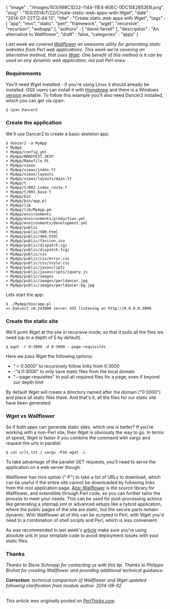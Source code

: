 {
   "image" : "/images/103/998C1D22-1144-11E4-80EC-0DC15E2B53EB.png",
   "slug" : "103/2014/7/22/Create-static-web-apps-with-Wget",
   "date" : "2014-07-22T12:44:13",
   "title" : "Create static web apps with Wget",
   "tags" : [
      "app",
      "mvc",
      "static",
      "perl",
      "framework",
      "wget",
      "recursive",
      "recursion",
      "webapp"
   ],
   "authors" : [
      "david-farrell"
   ],
   "description" : "An alternative to Wallflower",
   "draft" : false,
   "categories" : "apps"
}


*Last week we covered [Wallflower](https://metacpan.org/pod/distribution/App-Wallflower/bin/wallflower) an awesome utility for generating static websites from Perl web applications. This week we're covering an alternative method, that uses [Wget](https://en.wikipedia.org/wiki/Wget). One benefit of this method is it can be used on any dynamic web application, not just Perl ones.*

### Requirements

You'll need Wget installed - if you're using Linux it should already be installed. OSX users can install it with [Homebrew](http://brew.sh/) and there is a Windows [version](http://gnuwin32.sourceforge.net/packages/wget.htm) available. To follow this example you'll also need Dancer2 installed, which you can get via cpan:

``` prettyprint
$ cpan Dancer2
```

### Create the application

We'll use Dancer2 to create a basic skeleton app:

``` prettyprint
$ dancer2 -a MyApp
+ MyApp
+ MyApp/config.yml
+ MyApp/MANIFEST.SKIP
+ MyApp/Makefile.PL
+ MyApp/views
+ MyApp/views/index.tt
+ MyApp/views/layouts
+ MyApp/views/layouts/main.tt
+ MyApp/t
+ MyApp/t/002_index_route.t
+ MyApp/t/001_base.t
+ MyApp/bin
+ MyApp/bin/app.pl
+ MyApp/lib
+ MyApp/lib/MyApp.pm
+ MyApp/environments
+ MyApp/environments/production.yml
+ MyApp/environments/development.yml
+ MyApp/public
+ MyApp/public/500.html
+ MyApp/public/404.html
+ MyApp/public/favicon.ico
+ MyApp/public/dispatch.cgi
+ MyApp/public/dispatch.fcgi
+ MyApp/public/css
+ MyApp/public/css/error.css
+ MyApp/public/css/style.css
+ MyApp/public/javascripts
+ MyApp/public/javascripts/jquery.js
+ MyApp/public/images
+ MyApp/public/images/perldancer.jpg
+ MyApp/public/images/perldancer-bg.jpg
```

Lets start the app:

``` prettyprint
$ ./MyApp/bin/app.pl
>> Dancer2 v0.143000 server 435 listening on http://0.0.0.0:3000
```

### Create the static site

We'll point Wget at the site in recursive mode, so that it pulls all the files we need (up to a depth of 5 by default).

``` prettyprint
$ wget -r 0:3000 -d 0:3000 --page-requisites
```

Here we pass Wget the following options:

-   "-r 0:3000" to recursively follow links from 0:3000
-   -"d 0:3000" to only save static files from the local domain
-   "--page-requisites" to pull all required files for a page, even if beyond our depth limit

By default Wget will create a directory named after the domain ("0:3000") and place all static files there. And that's it, all the files for our static site have been generated.

### Wget vs Wallflower

So if both apps can generate static sites, which one is better? If you're working with a non-Perl site, then Wget is obviously the way to go. In terms of speed, Wget is faster if you combine the command with xargs and request the urls in parallel:

``` prettyprint
$ cat urls.txt | xargs -P16 wget -i
```

To take advantage of the parallel GET requests, you'll need to serve the application on a web server though.

Wallflower has nice option ("-F") to take a list of URLs to download, which can be useful if the entire site cannot be downloaded by following links from the root application page. [App::Wallflower](https://metacpan.org/pod/Wallflower) is the source library for Wallflower, and extendible through Perl code, so you can further tailor the process to meet your needs. This can be used for post-processing actions like generating a sitemap.xml or advanced setups like a hybrid application, where the public pages of the site are static, but the secure parts remain dynamic. With Wallflower all of this can be scripted in Perl, with Wget you'd need to a combination of shell scripts and Perl, which is less convenient.

As was recommended in last week's [article](http://perltricks.com/article/102/2014/7/15/Generate-static-websites-from-dynamic-Perl-web-apps#h3Wallflower%20Tips) make sure you're using absolute urls in your template code to avoid deployment issues with your static files.

### Thanks

*Thanks to Steve Schnepp for contacting us with this tip. Thanks to Philippe Bruhat for creating Wallflower and providing additional technical guidance.*

***Correction:** technical comparison of Wallflower and Wget updated following clarification from module author. 2014-08-02*

\
*This article was originally posted on [PerlTricks.com](http://perltricks.com).*
